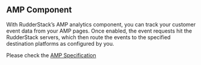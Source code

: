 ## AMP Component

With RudderStack’s AMP analytics component, you can track your customer event data from your AMP pages. Once enabled, the event requests hit the RudderStack servers, which then route the events to the specified destination platforms as configured by you.

Please check the [AMP Specification](https://docs.rudderstack.com/getting-started/http-api-specification)

[//]: # "These are reference links used in the body of this note and get stripped out when the markdown processor does its job. There is no need to format nicely because it shouldn't be seen. Thanks SO - http://stackoverflow.com/questions/4823468/store-comments-in-markdown-syntax"

